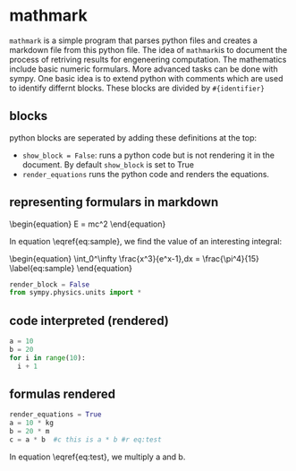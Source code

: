 # mathmark

`mathmark` is a simple program that parses python files and creates a markdown file from this python file. The idea of `mathmark`is to document the process of retriving results for engeneering computation. The mathematics include basic numeric formulars. More advanced tasks can be done with sympy.
One basic idea is to extend python with comments which are used to identify differnt blocks. These blocks are divided by `#{identifier}`

## blocks  

python blocks are seperated by adding these definitions at the top:
- `show_block = False`:
  runs a python code but is not rendering it in the document. By default `show_block` is set to True
- `render_equations`
  runs the python code and renders the equations.

## representing formulars in markdown

\begin{equation}
   E = mc^2
\end{equation}

In equation \eqref{eq:sample}, we find the value of an
interesting integral:

\begin{equation}
  \int_0^\infty \frac{x^3}{e^x-1}\,dx = \frac{\pi^4}{15}
  \label{eq:sample}
\end{equation}

<!---
## code interpreted (not rendered)
--->

```python
render_block = False
from sympy.physics.units import *
```

## code interpreted (rendered)
```python
a = 10
b = 20
for i in range(10):
  i + 1
```

## formulas rendered

```python
render_equations = True
a = 10 * kg
b = 20 * m
c = a * b  #c this is a * b #r eq:test
```

In equation \eqref{eq:test}, we multiply a and b.
